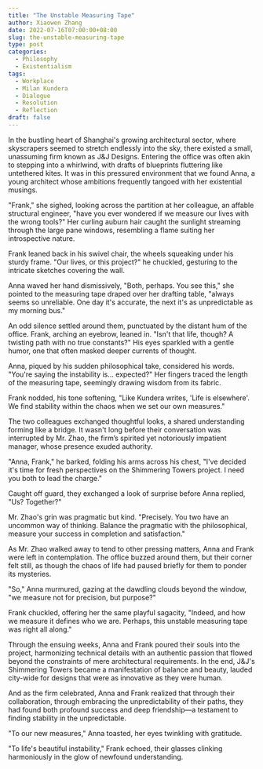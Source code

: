 ```yaml
---
title: "The Unstable Measuring Tape"
author: Xiaowen Zhang
date: 2022-07-16T07:00:00+08:00
slug: the-unstable-measuring-tape
type: post
categories:
  - Philosophy
  - Existentialism
tags:
  - Workplace
  - Milan Kundera
  - Dialogue
  - Resolution
  - Reflection
draft: false
---
```


In the bustling heart of Shanghai's growing architectural sector, where skyscrapers seemed to stretch endlessly into the sky, there existed a small, unassuming firm known as J&J Designs. Entering the office was often akin to stepping into a whirlwind, with drafts of blueprints fluttering like untethered kites. It was in this pressured environment that we found Anna, a young architect whose ambitions frequently tangoed with her existential musings. 

"Frank," she sighed, looking across the partition at her colleague, an affable structural engineer, "have you ever wondered if we measure our lives with the wrong tools?" Her curling auburn hair caught the sunlight streaming through the large pane windows, resembling a flame suiting her introspective nature.

Frank leaned back in his swivel chair, the wheels squeaking under his sturdy frame. "Our lives, or this project?" he chuckled, gesturing to the intricate sketches covering the wall. 

Anna waved her hand dismissively, "Both, perhaps. You see this," she pointed to the measuring tape draped over her drafting table, "always seems so unreliable. One day it's accurate, the next it's as unpredictable as my morning bus."

An odd silence settled around them, punctuated by the distant hum of the office. Frank, arching an eyebrow, leaned in. "Isn't that life, though? A twisting path with no true constants?" His eyes sparkled with a gentle humor, one that often masked deeper currents of thought.

Anna, piqued by his sudden philosophical take, considered his words. "You're saying the instability is... expected?" Her fingers traced the length of the measuring tape, seemingly drawing wisdom from its fabric.

Frank nodded, his tone softening, "Like Kundera writes, 'Life is elsewhere'. We find stability within the chaos when we set our own measures."

The two colleagues exchanged thoughtful looks, a shared understanding forming like a bridge. It wasn't long before their conversation was interrupted by Mr. Zhao, the firm’s spirited yet notoriously impatient manager, whose presence exuded authority.

"Anna, Frank," he barked, folding his arms across his chest, "I've decided it's time for fresh perspectives on the Shimmering Towers project. I need you both to lead the charge."

Caught off guard, they exchanged a look of surprise before Anna replied, "Us? Together?" 

Mr. Zhao's grin was pragmatic but kind. "Precisely. You two have an uncommon way of thinking. Balance the pragmatic with the philosophical, measure your success in completion and satisfaction."

As Mr. Zhao walked away to tend to other pressing matters, Anna and Frank were left in contemplation. The office buzzed around them, but their corner felt still, as though the chaos of life had paused briefly for them to ponder its mysteries.

"So," Anna murmured, gazing at the dawdling clouds beyond the window, "we measure not for precision, but purpose?"

Frank chuckled, offering her the same playful sagacity, "Indeed, and how we measure it defines who we are. Perhaps, this unstable measuring tape was right all along."

Through the ensuing weeks, Anna and Frank poured their souls into the project, harmonizing technical details with an authentic passion that flowed beyond the constraints of mere architectural requirements. In the end, J&J's Shimmering Towers became a manifestation of balance and beauty, lauded city-wide for designs that were as innovative as they were human.

And as the firm celebrated, Anna and Frank realized that through their collaboration, through embracing the unpredictability of their paths, they had found both profound success and deep friendship—a testament to finding stability in the unpredictable.

"To our new measures," Anna toasted, her eyes twinkling with gratitude.

"To life's beautiful instability," Frank echoed, their glasses clinking harmoniously in the glow of newfound understanding.